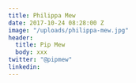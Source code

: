 ```yaml
---
title: Philippa Mew
date: 2017-10-24 08:28:00 Z
image: "/uploads/philippa-mew.jpg"
header:
  title: Pip Mew
  body: xxx
twitter: "@pipmew"
linkedin: 
---
```


